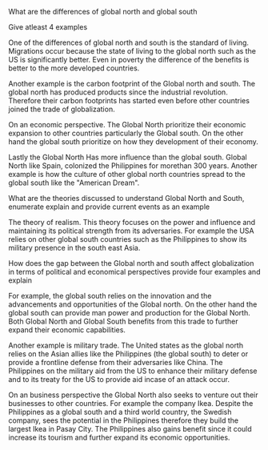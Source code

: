 
What are the differences of global north and global south 

Give atleast 4 examples 

One of the differences of global north and south is the standard of living. Migrations occur because the state of living to the global north such as the US is significantly better. Even in poverty the difference of the benefits is better to the more developed countries.

Another example is the carbon footprint of the Global north and south. The global north has produced products since the industrial revolution. Therefore their carbon footprints has started even before other countries joined the trade of globalization. 

On an economic perspective. The Global North prioritize their economic expansion to other countries particularly the Global south. On the other hand the global south prioritize on how they development of their economy. 

Lastly the Global North Has more influence than the global south. Global North like Spain, colonized the Philippines for morethan 300 years. Another example is how the culture of other global north countries spread to the global south like the "American Dream". 

What are the theories discussed to understand Global North and South, enumerate explain and provide current events as an example 

The theory of realism. This theory focuses on the power and influence and maintaining its political strength from its adversaries. For example the USA relies on other global south countries such as the Philippines to show its military presence in the south east Asia. 




How does the gap between the Global north and south affect globalization in terms of political and economical perspectives provide four examples and explain 

For example, the global south relies on the innovation and the advancements and opportunities of the Global north. On the other hand the global south can provide man power and production for the Global North. Both Global North and Global South benefits from this trade to further expand their economic capabilities. 

Another example is military trade. The United states as the global north relies on the Asian allies like the Philippines (the global south) to deter or provide a frontline defense from their adversaries like China. The Philippines on the military aid from the US to enhance their military defense and to its treaty for the US to provide aid incase of an attack occur.

On an business perspective the Global North also seeks to venture out their businesses to other countries. For example the company Ikea. Despite the Philippines as a global south and a third world country, the Swedish company, sees the potential in the Philippines therefore they build the largest Ikea in Pasay City. The Philippines also gains benefit since it could increase its tourism and further expand its economic opportunities. 
